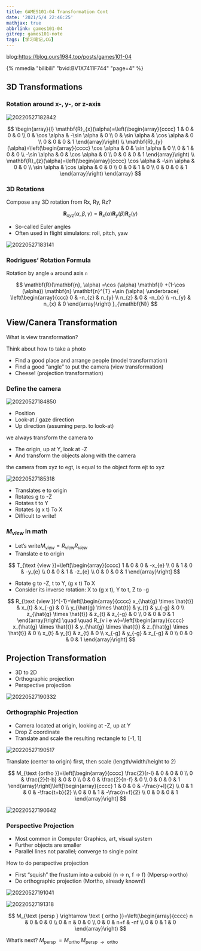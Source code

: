 ```yaml
---
title: GAMES101-04 Transformation Cont
date: '2021/5/4 22:46:25'
mathjax: true
abbrlink: games101-04
gitrep: games101-note
tags: [学习笔记,CG]
---
```

blog:<https://blog.ours1984.top/posts/games101-04>

{% mmedia "bilibili" "bvid:BV1X7411F744" "page=4" %}

## 3D Transformations

### Rotation around x-, y-, or z-axis

![20220527182842](https://pic.ours1984.top/img/20220527182842.png)

$$
\begin{array}{l}
\mathbf{R}_{x}(\alpha)=\left(\begin{array}{cccc}
1 & 0 & 0 & 0 \\
0 & \cos \alpha & -\sin \alpha & 0 \\
0 & \sin \alpha & \cos \alpha & 0 \\
0 & 0 & 0 & 1
\end{array}\right) \\
\mathbf{R}_{y}(\alpha)=\left(\begin{array}{cccc}
\cos \alpha & 0 & \sin \alpha & 0 \\
0 & 1 & 0 & 0 \\
-\sin \alpha & 0 & \cos \alpha & 0 \\
0 & 0 & 0 & 1
\end{array}\right) \\
\mathbf{R}_{z}(\alpha)=\left(\begin{array}{cccc}
\cos \alpha & -\sin \alpha & 0 & 0 \\
\sin \alpha & \cos \alpha & 0 & 0 \\
0 & 0 & 1 & 0 \\
0 & 0 & 0 & 1
\end{array}\right)
\end{array}
$$

### 3D Rotations

Compose any 3D rotation from Rx, Ry, Rz?

$$
\mathbf{R}_{x y z}(\alpha, \beta, \gamma)=\mathbf{R}_{x}(\alpha) \mathbf{R}_{y}(\beta) \mathbf{R}_{z}(\gamma)
$$

- So-called Euler angles
- Often used in flight simulators: roll, pitch, yaw

![20220527183141](https://pic.ours1984.top/img/20220527183141.png)

### Rodrigues’ Rotation Formula

Rotation by angle `α` around axis `n` 

$$
\mathbf{R}(\mathbf{n}, \alpha)
=\cos (\alpha) \mathbf{I}
+(1-\cos (\alpha)) \mathbf{n} \mathbf{n}^{T}
+\sin (\alpha) 
\underbrace{
\left(\begin{array}{ccc}
0 & -n_{z} & n_{y} \\
n_{z} & 0 & -n_{x} \\
-n_{y} & n_{x} & 0
\end{array}\right)
 }_{\mathbf{N}}
$$

## View/Canera Transformation

What is view transformation?

Think about how to take a photo

- Find a good place and arrange people (model transformation)
- Find a good “angle” to put the camera (view transformation)
- Cheese! (projection transformation)

### Define the camera

![20220527184850](https://pic.ours1984.top/img/20220527184850.png)

- Position
- Look-at / gaze direction
- Up direction (assuming perp. to look-at)

we always transform the camera to

- The origin, up at Y, look at -Z
- And transform the objects along with the camera

the camera from xyz to egt, is equal to the object form ejt to xyz

![20220527185318](https://pic.ours1984.top/img/20220527185318.png)

- Translates e to origin
- Rotates g to -Z
- Rotates t to Y
- Rotates (g x t) To X
- Difficult to write!

### $M_{view}$ in math

- Let’s write$M_{view}=R_{view}R_{view}$
- Translate e to origin

$$
T_{\text {view }}=\left[\begin{array}{cccc}
1 & 0 & 0 & -x_{e} \\
0 & 1 & 0 & -y_{e} \\
0 & 0 & 1 & -z_{e} \\
0 & 0 & 0 & 1
\end{array}\right]
$$

- Rotate g to -Z, t to Y, (g x t) To X
- Consider its inverse rotation: X to (g x t), Y to t, Z to -g

$$
R_{\text {view }}^{-1}=\left[\begin{array}{cccc}
x_{\hat{g} \times \hat{t}} & x_{t} & x_{-g} & 0 \\
y_{\hat{g} \times \hat{t}} & y_{t} & y_{-g} & 0 \\
z_{\hat{g} \times \hat{t}} & z_{t} & z_{-g} & 0 \\
0 & 0 & 0 & 1
\end{array}\right] \quad  \quad R_{v i e w}=\left[\begin{array}{cccc}
x_{\hat{g} \times \hat{t}} & y_{\hat{g} \times \hat{t}} & z_{\hat{g} \times \hat{t}} & 0 \\
x_{t} & y_{t} & z_{t} & 0 \\
x_{-g} & y_{-g} & z_{-g} & 0 \\
0 & 0 & 0 & 1
\end{array}\right]
$$

## Projection Transformation

- 3D to 2D
- Orthographic projection
- Perspective projection

![20220527190332](https://pic.ours1984.top/img/20220527190332.png)

### Orthographic Projection

- Camera located at origin, looking at -Z, up at Y
- Drop Z coordinate
- Translate and scale the resulting rectangle to [-1, 1]

![20220527190517](https://pic.ours1984.top/img/20220527190517.png)

Translate (center to origin) first, then scale (length/width/height to 2)

$$
M_{\text {ortho }}=\left[\begin{array}{cccc}
\frac{2}{r-l} & 0 & 0 & 0 \\
0 & \frac{2}{t-b} & 0 & 0 \\
0 & 0 & \frac{2}{n-f} & 0 \\
0 & 0 & 0 & 1
\end{array}\right]\left[\begin{array}{cccc}
1 & 0 & 0 & -\frac{r+l}{2} \\
0 & 1 & 0 & -\frac{t+b}{2} \\
0 & 0 & 1 & -\frac{n+f}{2} \\
0 & 0 & 0 & 1
\end{array}\right]
$$

![20220527190642](https://pic.ours1984.top/img/20220527190642.png)

### Perspective Projection

- Most common in Computer Graphics, art, visual system
- Further objects are smaller
- Parallel lines not parallel; converge to single point

How to do perspective projection

- First “squish” the frustum into a cuboid (n -> n, f -> f) (Mpersp->ortho)
- Do orthographic projection (Mortho, already known!)

![20220527191041](https://pic.ours1984.top/img/20220527191041.png)

![20220527191318](https://pic.ours1984.top/img/20220527191318.png)

$$
M_{\text {persp } \rightarrow \text { ortho }}=\left(\begin{array}{cccc}
n & 0 & 0 & 0 \\
0 & n & 0 & 0 \\
0 & 0 & n+f & -nf \\
0 & 0 & 1 & 0
\end{array}\right)
$$

What’s next?  $M_{\text {persp }}=M_{\text {ortho }} M_{\text {persp } \rightarrow \text { ortho }}$
